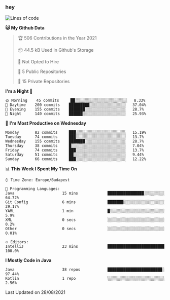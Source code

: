### hey

<!--START_SECTION:waka-->
![Lines of code](https://img.shields.io/badge/From%20Hello%20World%20I%27ve%20Written-73486%20lines%20of%20code-blue)

**🐱 My Github Data** 

> 🏆 506 Contributions in the Year 2021
 > 
> 📦 44.5 kB Used in Github's Storage 
 > 
> 🚫 Not Opted to Hire
 > 
> 📜 5 Public Repositories 
 > 
> 🔑 15 Private Repositories  
 > 
**I'm a Night 🦉** 

```text
🌞 Morning    45 commits     ██░░░░░░░░░░░░░░░░░░░░░░░   8.33% 
🌆 Daytime    200 commits    █████████░░░░░░░░░░░░░░░░   37.04% 
🌃 Evening    155 commits    ███████░░░░░░░░░░░░░░░░░░   28.7% 
🌙 Night      140 commits    ██████░░░░░░░░░░░░░░░░░░░   25.93%

```
📅 **I'm Most Productive on Wednesday** 

```text
Monday       82 commits     ███░░░░░░░░░░░░░░░░░░░░░░   15.19% 
Tuesday      74 commits     ███░░░░░░░░░░░░░░░░░░░░░░   13.7% 
Wednesday    155 commits    ███████░░░░░░░░░░░░░░░░░░   28.7% 
Thursday     38 commits     █░░░░░░░░░░░░░░░░░░░░░░░░   7.04% 
Friday       74 commits     ███░░░░░░░░░░░░░░░░░░░░░░   13.7% 
Saturday     51 commits     ██░░░░░░░░░░░░░░░░░░░░░░░   9.44% 
Sunday       66 commits     ███░░░░░░░░░░░░░░░░░░░░░░   12.22%

```


📊 **This Week I Spent My Time On** 

```text
⌚︎ Time Zone: Europe/Budapest

💬 Programming Languages: 
Java                     15 mins             ████████████████░░░░░░░░░   64.72% 
Git Config               6 mins              ███████░░░░░░░░░░░░░░░░░░   29.17% 
YAML                     1 min               █░░░░░░░░░░░░░░░░░░░░░░░░   5.9% 
XML                      0 secs              ░░░░░░░░░░░░░░░░░░░░░░░░░   0.2% 
Other                    0 secs              ░░░░░░░░░░░░░░░░░░░░░░░░░   0.01%

🔥 Editors: 
IntelliJ                 23 mins             █████████████████████████   100.0%

```

**I Mostly Code in Java** 

```text
Java                     38 repos            ████████████████████████░   97.44% 
Kotlin                   1 repo              ░░░░░░░░░░░░░░░░░░░░░░░░░   2.56%

```



 Last Updated on 28/08/2021
<!--END_SECTION:waka-->

